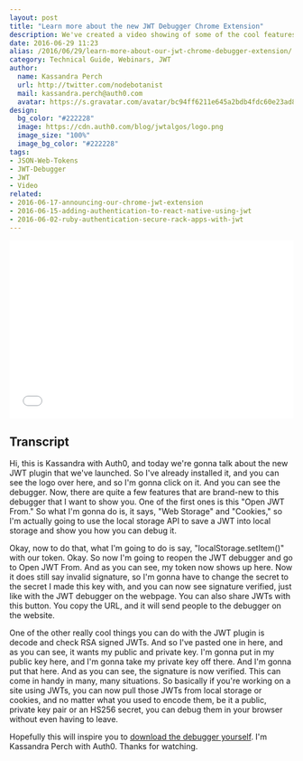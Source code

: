 ```yaml
---
layout: post
title: "Learn more about the new JWT Debugger Chrome Extension"
description: We've created a video showing of some of the cool features of our JWT Debugger for you to see
date: 2016-06-29 11:23
alias: /2016/06/29/learn-more-about-our-jwt-chrome-debugger-extension/
category: Technical Guide, Webinars, JWT
author: 
  name: Kassandra Perch
  url: http://twitter.com/nodebotanist
  mail: kassandra.perch@auth0.com
  avatar: https://s.gravatar.com/avatar/bc94ff6211e645a2bdb4fdc60e23ad85.jpg?s=200
design: 
  bg_color: "#222228"
  image: https://cdn.auth0.com/blog/jwtalgos/logo.png
  image_size: "100%"
  image_bg_color: "#222228"
tags: 
- JSON-Web-Tokens
- JWT-Debugger
- JWT
- Video
related:
- 2016-06-17-announcing-our-chrome-jwt-extension
- 2016-06-15-adding-authentication-to-react-native-using-jwt
- 2016-06-02-ruby-authentication-secure-rack-apps-with-jwt
---
```


<div class="wistia_responsive_padding" style="padding:62.5% 0 0 0;position:relative;"><div class="wistia_responsive_wrapper" style="height:100%;left:0;position:absolute;top:0;width:100%;"><iframe src="//fast.wistia.net/embed/iframe/m7ctnnu4et?seo=false&videoFoam=true" allowtransparency="true" frameborder="0" scrolling="no" class="wistia_embed" name="wistia_embed" allowfullscreen mozallowfullscreen webkitallowfullscreen oallowfullscreen msallowfullscreen width="100%" height="100%"></iframe></div></div>
<script src="//fast.wistia.net/assets/external/E-v1.js" async></script>

## Transcript

Hi, this is Kassandra with Auth0, and today we're gonna talk about the new JWT plugin that we've launched. So I've already installed it, and you can see the logo over here, and so I'm gonna click on it. And you can see the debugger. Now, there are quite a few features that are brand-new to this debugger that I want to show you. One of the first ones is this "Open JWT From." So what I'm gonna do is, it says, "Web Storage" and "Cookies," so I'm actually going to use the local storage API to save a JWT into local storage and show you how you can debug it.

Okay, now to do that, what I'm going to do is say, "localStorage.setItem()" with our token. Okay. So now I'm going to reopen the JWT debugger and go to Open JWT From. And as you can see, my token now shows up here. Now it does still say invalid signature, so I'm gonna have to change the secret to the secret I made this key with, and you can now see signature verified, just like with the JWT debugger on the webpage. You can also share JWTs with this button. You copy the URL, and it will send people to the debugger on the website.

One of the other really cool things you can do with the JWT plugin is decode and check RSA signed JWTs. And so I've pasted one in here, and as you can see, it wants my public and private key. I'm gonna put in my public key here, and I'm gonna take my private key off there. And I'm gonna put that here. And as you can see, the signature is now verified. This can come in handy in many, many situations. So basically if you're working on a site using JWTs, you can now pull those JWTs from local storage or cookies, and no matter what you used to encode them, be it a public, private key pair or an HS256 secret, you can debug them in your browser without even having to leave.

Hopefully this will inspire you to [download the debugger yourself](https://chrome.google.com/webstore/detail/jwt-debugger/ppmmlchacdbknfphdeafcbmklcghghmd?hl=en). I'm Kassandra Perch with Auth0. Thanks for watching.
